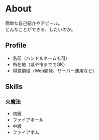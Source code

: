 # About
簡単な自己紹介やアピール。  
どんなことができる、したいのか。  

## Profile
- 名前（ハンドルネームも可）  
- 所在地（県や市まででOK）  
- 得意領域（Web開発、サーバー運用など）  

## Skills
### 火魔法  
- 初級  
 - ファイアボール  
- 中級  
 - ファイアボム  
